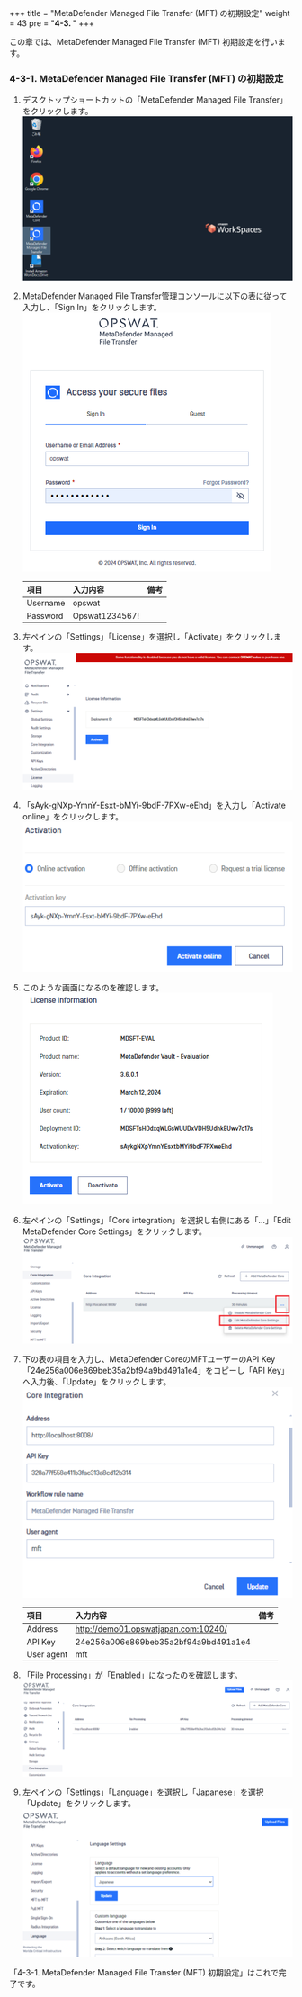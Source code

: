 +++
title = "MetaDefender Managed File Transfer (MFT) の初期設定"
weight = 43
pre = "<b>4-3. </b>"
+++

この章では、MetaDefender Managed File Transfer (MFT) 初期設定を行います。

### 4-3-1. MetaDefender Managed File Transfer (MFT) の初期設定

1. デスクトップショートカットの「MetaDefender Managed File Transfer」をクリックします。
    ![](/images/lab2/Kiosk15.PNG)
1. MetaDefender Managed File Transfer管理コンソールに以下の表に従って入力し、「Sign In」をクリックします。
    ![](/images/lab2/Kiosk16.PNG)
    
    | 項目 | 入力内容 | 備考 |
    | ---- | ---- | ---- |
    | Username | opswat | |
    | Password | Opswat1234567! | |
    
1. 左ペインの「Settings」「License」を選択し「Activate」をクリックします。
    ![](/images/lab2/Kiosk12.PNG)
1. 「sAyk-gNXp-YmnY-Esxt-bMYi-9bdF-7PXw-eEhd」を入力し「Activate online」をクリックします。
    ![](/images/lab2/Kiosk13.PNG)
1. このような画面になるのを確認します。
    ![](/images/lab2/Kiosk17.PNG)
1. 左ペインの「Settings」「Core integration」を選択し右側にある「…」「Edit MetaDefender Core Settings」をクリックします。
    ![](/images/lab2/Kiosk07-02.PNG)
1. 下の表の項目を入力し、MetaDefender CoreのMFTユーザーのAPI Key「24e256a006e869beb35a2bf94a9bd491a1e4」をコピーし「API Key」へ入力後、「Update」をクリックします。
    ![](/images/lab2/Kiosk005.PNG)
    
    | 項目 | 入力内容 | 備考 |
    | ---- | ---- | ---- |
    | Address | http://demo01.opswatjapan.com:10240/ | |
    | API Key | 24e256a006e869beb35a2bf94a9bd491a1e4 | |
    | User agent | mft | |
    

1. 「File Processing」が「Enabled」になったのを確認します。
    ![](/images/lab2/Kiosk11.PNG)
1. 左ペインの「Settings」「Language」を選択し「Japanese」を選択「Update」をクリックします。
    ![](/images/lab2/Kiosk006.PNG)

「4-3-1. MetaDefender Managed File Transfer (MFT) 初期設定」はこれで完了です。


